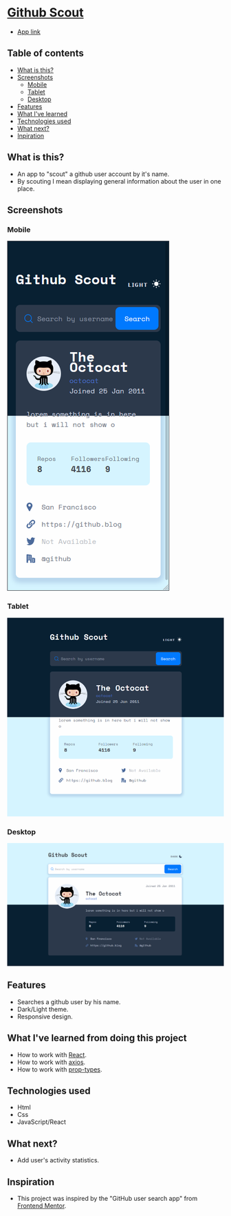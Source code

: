 # [Github Scout](https://dan-lucian.github.io/react-github-scout/)
- [App link](https://dan-lucian.github.io/react-github-scout/)

## Table of contents

- [What is this?](#what-is-this)
- [Screenshots](#screenshots)
  - [Mobile](#mobile)
  - [Tablet](#tablet)
  - [Desktop](#desktop)
- [Features](#features)
- [What I've learned](#what-ive-learned-from-doing-this-project)
- [Technologies used](#technologies-used)
- [What next?](#what-next)
- [Inpiration](#inspiration)

## What is this?
* An app to "scout" a github user account by it's name.
* By scouting I mean displaying general information about the user in one place. 

## Screenshots

### Mobile
![alt text](https://raw.githubusercontent.com/Dan-Lucian/react-github-scout/main/design/Mobile-merged.png "Mobile design")

### Tablet
![alt text](https://raw.githubusercontent.com/Dan-Lucian/react-github-scout/main/design/Tablet-merged.png "Tablet design")

### Desktop
![alt text](https://raw.githubusercontent.com/Dan-Lucian/react-github-scout/main/design/Desktop-merged.png "Desktop design")

## Features
* Searches a github user by his name.
* Dark/Light theme.
* Responsive design.

## What I've learned from doing this project
* How to work with [React](https://reactjs.org/ "React").
* How to work with [axios](https://www.npmjs.com/package/axios "axios").
* How to work with [prop-types](https://www.npmjs.com/package/prop-types "prop-types").

## Technologies used
* Html
* Css
* JavaScript/React

## What next?
* Add user's activity statistics.

## Inspiration
* This project was inspired by the "GitHub user search app" from [Frontend Mentor](https://www.frontendmentor.io/challenges/github-user-search-app-Q09YOgaH6).
